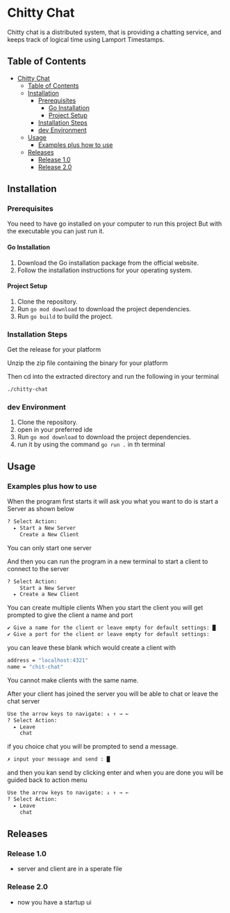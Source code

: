 # Chitty Chat

Chitty chat is a distributed system, that is providing a chatting service, and keeps track of logical time using Lamport Timestamps.

## Table of Contents

- [Chitty Chat](#chitty-chat)
  - [Table of Contents](#table-of-contents)
  - [Installation](#installation)
    - [Prerequisites](#prerequisites)
      - [Go Installation](#go-installation)
      - [Project Setup](#project-setup)
    - [Installation Steps](#installation-steps)
    - [dev Environment](#dev-environment)
  - [Usage](#usage)
    - [Examples plus how to use](#examples-plus-how-to-use)
  - [Releases](#releases)
    - [Release 1.0](#release-10)
    - [Release 2.0](#release-20)

## Installation

### Prerequisites

You need to have go installed on your computer to run this project 
But with the executable you can just run it.

#### Go Installation

1. Download the Go installation package from the official website.
2. Follow the installation instructions for your operating system.

#### Project Setup

1. Clone the repository.
2. Run `go mod download` to download the project dependencies.
3. Run `go build` to build the project.
   

### Installation Steps

Get the release for your platform 

Unzip the zip file containing the binary for your platform 

Then cd into the extracted directory and run the following in your terminal
````Bash
./chitty-chat
````

### dev Environment  

1. Clone the repository.
2. open in your preferred ide 
2. Run `go mod download` to download the project dependencies.
3. run it by using the command `go run .` in th terminal

## Usage

### Examples plus how to use

When the program first starts it will ask you what you want to do
is start a Server as shown below 

````Bash
? Select Action: 
  ▸ Start a New Server
    Create a New Client
````

You can only start one server 

And then you can run the program in a new terminal to start a client to connect to the server 
````Bash
? Select Action: 
    Start a New Server
  ▸ Create a New Client
````
You can create multiple clients 
When you start the client you will get prompted to give the client a name and port

````Bash
✔ Give a name for the client or leave empty for default settings: █
✔ Give a port for the client or leave empty for default settings: 
````

you can leave these blank which would create a client with  

````Bash
address = "localhost:4321"
name = "chit-chat"
````
You cannot make clients with the same name.

After your client has joined the server you will be able to chat or leave the chat server 

````Bash
Use the arrow keys to navigate: ↓ ↑ → ← 
? Select Action: 
  ▸ Leave
    chat
````

if you choice chat you will be prompted to send a message.


```` Bash
✗ input your message and send : █
````

and then you kan send by clicking enter
and when you are done you will be guided back to action menu 

````Bash
Use the arrow keys to navigate: ↓ ↑ → ← 
? Select Action: 
  ▸ Leave
    chat

````


## Releases

### Release 1.0

- server and client are in a sperate file

### Release 2.0

- now you have a startup ui
